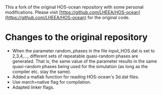 This a fork of the original HOS-ocean repository with some personal modifications. Please visit
[https://github.com/LHEEA/HOS-ocean](https://github.com/LHEEA/HOS-ocean) for the original code.

# Changes to the original repository

- When the parameter random_phases in the file input_HOS.dat is set to 2,3,4,..., different sets of repeatable quasi-random phases are generated. That is, the same value of the parameter results in the same quasi-random phases being used for the simulation (as long as the compiler etc. stay the same).
- Added a matlab function for reading HOS-ocean's 3d.dat files.
- Use march=native flag for compilation.
- Adapted linker flags.
